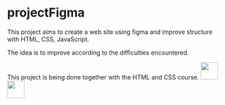 # projectFigma
 This project aims to create a web site using figma and improve structure with HTML, CSS, JavaScript.
 
The idea is to improve according to the difficulties encountered.

This project is being done together with the HTML and CSS course.
<img src="https://cdn.jsdelivr.net/gh/devicons/devicon/icons/html5/html5-original.svg" width="40" height="40"/><img>
<img src="https://cdn.jsdelivr.net/gh/devicons/devicon/icons/css3/css3-original.svg" width="40" height="40" /> <img>

